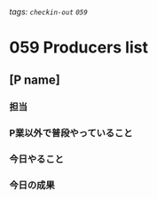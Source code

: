 ###### tags: `checkin-out` `059`

# 059 Producers list

## [P name]

### 担当

### P業以外で普段やっていること

### 今日やること

### 今日の成果
